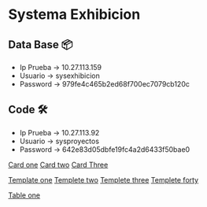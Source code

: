 # Systema Exhibicion

## Data Base 📦
* Ip Prueba -> 10.27.113.159  
* Usuario -> sysexhibicion
* Password -> 979fe4c465b2ed68f700ec7079cb120c

## Code 🛠️
* Ip Prueba -> 10.27.113.92 
* Usuario -> sysproyectos
* Password -> 642e83d05dbfe19fc4a2d6433f50bae0

[Card one](https://mdbootstrap.com/plugins/jquery/extended-cards/)
[Card two](https://www.bootstrapzero.com/bootstrap-template/kadmin-free-responsive-admin-dashboard-template)
[Card Three](https://bootstrapbay.com/blog/day-13-bootstrap-4-cards-tutorial-and-examples/)

[Template one](https://blackrockdigital.github.io/startbootstrap-sb-admin/dist/index.html)
[Templete two](https://demos.creative-tim.com/bs3/vue-paper-dashboard-pro/?#/admin/overview)
[Templete three](https://mannatthemes.com/frogetor/dark/index-3.html)
[Templete forty](https://startbootstrap.com/previews/sb-admin/)

[Table one](https://freefrontend.com/css-tables/)


